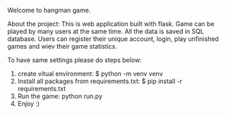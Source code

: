 Welcome to hangman game.

About the project:
This is web application built with flask. Game can be played by many users at the same time. All the data is saved in SQL database.
Users can register their unique account, login, play unfinished games and wiev their game statistics.

To have same settings please do steps below:

1. create vitual environment: $ python -m venv venv
2. Install all packages from requirements.txt: $ pip install -r requirements.txt
3. Run the game: python run.py
4. Enjoy :)

